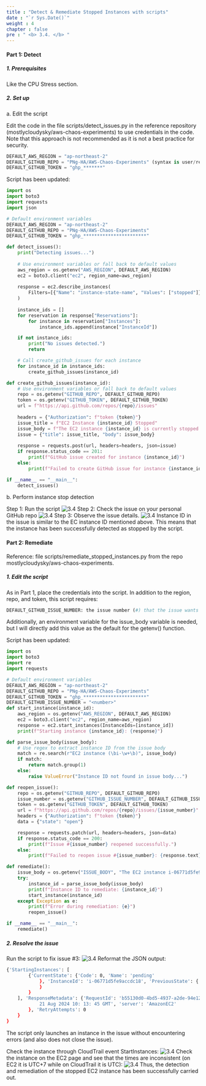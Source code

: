 ```yaml
---
title : "Detect & Remediate Stopped Instances with scripts"
date : "`r Sys.Date()`"
weight : 4
chapter : false
pre : " <b> 3.4. </b> "
---
```


#### Part 1: Detect
##### 1. Prerequisites

Like the CPU Stress section.

##### 2. Set up

a. Edit the script

Edit the code in the file scripts/detect_issues.py in the reference repository (mostlycloudysky/aws-chaos-experiments) to use credentials in the code. Note that this approach is not recommended as it is not a best practice for security.

```python
DEFAULT_AWS_REGION = "ap-northeast-2"
DEFAULT_GITHUB_REPO = "PNg-HA/AWS-Chaos-Experiments" (syntax is user/repo)
DEFAULT_GITHUB_TOKEN = "ghp_*******"
```

Script has been updated:

```python
import os
import boto3
import requests
import json

# Default environment variables
DEFAULT_AWS_REGION = "ap-northeast-2"
DEFAULT_GITHUB_REPO = "PNg-HA/AWS-Chaos-Experiments"
DEFAULT_GITHUB_TOKEN = "ghp_***********************"

def detect_issues():
    print("Detecting issues...")
    
    # Use environment variables or fall back to default values
    aws_region = os.getenv("AWS_REGION", DEFAULT_AWS_REGION)
    ec2 = boto3.client("ec2", region_name=aws_region)
    
    response = ec2.describe_instances(
        Filters=[{"Name": "instance-state-name", "Values": ["stopped"]}]
    )
    
    instance_ids = []
    for reservation in response["Reservations"]:
        for instance in reservation["Instances"]:
            instance_ids.append(instance["InstanceId"])

    if not instance_ids:
        print("No issues detected.")
        return

    # Call create_github_issues for each instance
    for instance_id in instance_ids:
        create_github_issues(instance_id)

def create_github_issues(instance_id):
    # Use environment variables or fall back to default values
    repo = os.getenv("GITHUB_REPO", DEFAULT_GITHUB_REPO)
    token = os.getenv("GITHUB_TOKEN", DEFAULT_GITHUB_TOKEN)
    url = f"https://api.github.com/repos/{repo}/issues"
    
    headers = {"Authorization": f"token {token}"}
    issue_title = f"EC2 Instance {instance_id} Stopped"
    issue_body = f"The EC2 instance {instance_id} is currently stopped. Remediation action is required."
    issue = {"title": issue_title, "body": issue_body}
    
    response = requests.post(url, headers=headers, json=issue)
    if response.status_code == 201:
        print(f"GitHub issue created for instance {instance_id}")
    else:
        print(f"Failed to create GitHub issue for instance {instance_id}: {response.text}")

if __name__ == "__main__":
    detect_issues()
```

b. Perform instance stop detection

Step 1: Run the script
![3.4](/images/3/3.4/Picture1.png)
Step 2: Check the issue on your personal GitHub repo
![3.4](/images/3/3.4/Picture2.png)
Step 3: Observe the issue details.
![3.4](/images/3/3.4/Picture3.png)
Instance ID in the issue is similar to the EC instance ID mentioned above. This means that the instance has been successfully detected as stopped by the script.

#### Part 2: Remediate

Reference: file scripts/remediate_stopped_instances.py from the repo mostlycloudysky/aws-chaos-experiments.

##### 1. Edit the script

As in Part 1, place the credentials into the script. In addition to the region, repo, and token, this script requires:

```python
DEFAULT_GITHUB_ISSUE_NUMBER: the issue number (#) that the issue wants to address
```

Additionally, an environment variable for the issue_body variable is needed, but I will directly add this value as the default for the getenv() function.

Script has been updated:

```python
import os
import boto3
import re
import requests

# Default environment variables
DEFAULT_AWS_REGION = "ap-northeast-2"
DEFAULT_GITHUB_REPO = "PNg-HA/AWS-Chaos-Experiments"
DEFAULT_GITHUB_TOKEN = "ghp_***********************"
DEFAULT_GITHUB_ISSUE_NUMBER = "<number>"
def start_instance(instance_id):
    aws_region = os.getenv("AWS_REGION", DEFAULT_AWS_REGION)
    ec2 = boto3.client("ec2", region_name=aws_region)
    response = ec2.start_instances(InstanceIds=[instance_id])
    print(f"Starting instance {instance_id}: {response}")

def parse_issue_body(issue_body):
    # Use regex to extract instance ID from the issue body
    match = re.search(r"EC2 instance (\bi-\w+\b)", issue_body)
    if match:
        return match.group(1)
    else:
        raise ValueError("Instance ID not found in issue body...")

def reopen_issue():
    repo = os.getenv("GITHUB_REPO", DEFAULT_GITHUB_REPO)
    issue_number = os.getenv("GITHUB_ISSUE_NUMBER", DEFAULT_GITHUB_ISSUE_NUMBER)
    token = os.getenv("GITHUB_TOKEN", DEFAULT_GITHUB_TOKEN)
    url = f"https://api.github.com/repos/{repo}/issues/{issue_number}"
    headers = {"Authorization": f"token {token}"}
    data = {"state": "open"}

    response = requests.patch(url, headers=headers, json=data)
    if response.status_code == 200:
        print(f"Issue #{issue_number} reopened successfully.")
    else:
        print(f"Failed to reopen issue #{issue_number}: {response.text}")

def remediate():
    issue_body = os.getenv("ISSUE_BODY", "The EC2 instance i-06771d5fe9accdc18 is currently stopped. Remediation action is required.")
    try:
        instance_id = parse_issue_body(issue_body)
        print(f"Instance ID to remediate: {instance_id}")
        start_instance(instance_id)
    except Exception as e:
        print(f"Error during remediation: {e}")
        reopen_issue()

if __name__ == "__main__":
    remediate()
```
##### 2. Resolve the issue

Run the script to fix issue #3:
![3.4](/images/3/3.4/Picture4.png)
Reformat the JSON output:

```bash
{'StartingInstances': [
        {'CurrentState': {'Code': 0, 'Name': 'pending'
            }, 'InstanceId': 'i-06771d5fe9accdc18', 'PreviousState': {'Code': 80, 'Name': 'stopped'
            }
        }
    ], 'ResponseMetadata': {'RequestId': 'b55130d0-4bd5-4937-a2de-94e1201d65e6', 'HTTPStatusCode': 200, 'HTTPHeaders': {'x-amzn-requestid': 'b55130d0-4bd5-4937-a2de-94e1201d65e6', 'cache-control': 'no-cache, no-store', 'strict-transport-security': 'max-age=31536000; includeSubDomains', 'content-type': 'text/xml;charset=UTF-8', 'content-length': '411', 'date': 'Wed,
            21 Aug 2024 10: 13: 45 GMT', 'server': 'AmazonEC2'
        }, 'RetryAttempts': 0
    }
}
```

The script only launches an instance in the issue without encountering errors (and also does not close the issue).

Check the instance through CloudTrail event StartInstances:
![3.4](/images/3/3.4/Picture5.png)
Check the instance on the EC2 page and see that the times are inconsistent (on EC2 it is UTC+7 while on CloudTrail it is UTC):
![3.4](/images/3/3.4/Picture6.png)
Thus, the detection and remediation of the stopped EC2 instance has been successfully carried out.